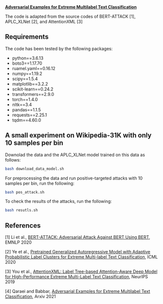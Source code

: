 [**Adversarial Examples for Extreme Multilabel Text Classification**](https://arxiv.org/pdf/2112.07512.pdf)

The code is adapted from the source codes of BERT-ATTACK [1], APLC_XLNet [2], and AttentionXML [3]

## Requirements
The code has been tested by the following packages:

* python==3.6.13
* boto3==1.17.70
* ruamel.yaml==0.16.12
* numpy==1.19.2
* scipy==1.5.4
* matplotlib==3.2.2
* scikit-learn==0.24.2
* transformers==2.9.0
* torch==1.4.0
* nltk==3.4
* pandas==1.1.5
* requests==2.25.1
* tqdm==4.60.0

## A small experiment on Wikipedia-31K with only 10 samples per bin

Downolad the data and the APLC_XLNet model trained on this data as follows:
```bash
bash download_data_model.sh
```

For preprocessing the data and run positive-targeted attacks with 10 samples per bin, run the following:
```bash
bash pos_attack.sh
```

To check the results of the attacks, run the following:
```bash
bash resutls.sh
```


## References
[1] Li et al., [BERT-ATTACK: Adversarial Attack Against BERT Using BERT](https://arxiv.org/abs/2004.09984), EMNLP 2020

[2] Ye et al., [Pretrained Generalized Autoregressive Model with Adaptive Probabilistic Label Clusters for Extreme Multi-label Text Classification](http://arxiv.org/abs/2007.02439), ICML 2020

[3] You et al., [AttentionXML: Label Tree-based Attention-Aware Deep Model for High-Performance Extreme Multi-Label Text Classification](https://arxiv.org/abs/1811.01727), NeurIPS 2019

[4] Qaraei and Babbar, [Adversarial Examples for Extreme Multilabel Text Classification](https://arxiv.org/pdf/2112.07512.pdf), Arxiv 2021
